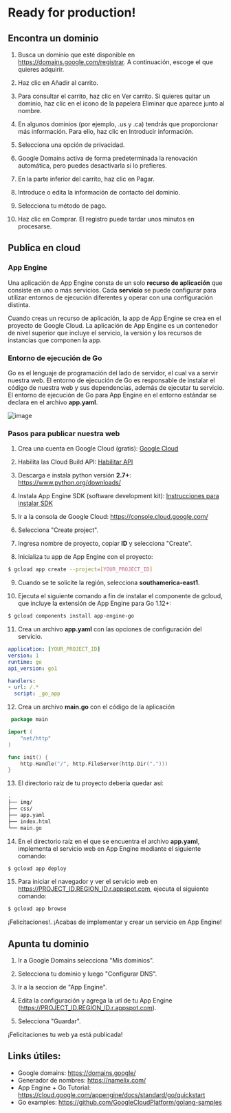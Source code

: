 # Ready for production!

## Encontra un dominio

1. Busca un dominio que esté disponible en https://domains.google.com/registrar. A continuación, escoge el que quieres adquirir.

2. Haz clic en Añadir al carrito.

3. Para consultar el carrito, haz clic en Ver carrito. Si quieres quitar un dominio, haz clic en el icono de la papelera Eliminar que aparece junto al nombre.

4. En algunos dominios (por ejemplo, .us y .ca) tendrás que proporcionar más información. Para ello, haz clic en Introducir información. 

5. Selecciona una opción de privacidad. 

6. Google Domains activa de forma predeterminada la renovación automática, pero puedes desactivarla si lo prefieres.

7. En la parte inferior del carrito, haz clic en Pagar.

8. Introduce o edita la información de contacto del dominio.  

9. Selecciona tu método de pago. 

10. Haz clic en Comprar. El registro puede tardar unos minutos en procesarse.

## Publica en cloud

### App Engine

Una aplicación de App Engine consta de un solo **recurso de aplicación** que consiste en uno o más servicios. Cada **servicio** se puede configurar para utilizar entornos de ejecución diferentes y operar con una configuración distinta.

Cuando creas un recurso de aplicación, la app de App Engine se crea en el proyecto de Google Cloud. La aplicación de App Engine es un contenedor de nivel superior que incluye el servicio, la versión y los recursos de instancias que componen la app.

### Entorno de ejecución de Go

Go es el lenguaje de programación del lado de servidor, el cual va a servir nuestra web. El entorno de ejecución de Go es responsable de instalar el código de nuestra web y sus dependencias, además de ejecutar tu servicio. El entorno de ejecución de Go para App Engine en el entorno estándar se declara en el archivo **app.yaml**.

![image](https://user-images.githubusercontent.com/21185543/122827381-a6419d00-d2ba-11eb-8890-739f18e727ea.png)

### Pasos para publicar nuestra web

1. Crea una cuenta en Google Cloud (gratis): [Google Cloud](https://console.cloud.google.com/freetrial?_ga=2.260530571.76668666.1624307808-464403128.1622486337&_gac=1.48691540.1622486337.Cj0KCQjwktKFBhCkARIsAJeDT0iNwE0NmwTkcYyoJz26y7ktS2Bp_Deiv2_rShapHbrMklWyQjNDYfAaAnP_EALw_wcB)

2. Habilita las Cloud Build API: [Habilitar API](https://console.cloud.google.com/flows/enableapi?apiid=cloudbuild.googleapis.com&_ga=2.64390825.76668666.1624307808-464403128.1622486337&_gac=1.187676890.1622486337.Cj0KCQjwktKFBhCkARIsAJeDT0iNwE0NmwTkcYyoJz26y7ktS2Bp_Deiv2_rShapHbrMklWyQjNDYfAaAnP_EALw_wcB)

3. Descarga e instala python versión **2.7+**: https://www.python.org/downloads/

4. Instala App Engine SDK (software development kit): [Instrucciones para instalar SDK](https://cloud.google.com/sdk/docs/install)

5. Ir a la consola de Google Cloud: https://console.cloud.google.com/

6. Selecciona "Create project".

7. Ingresa nombre de proyecto, copiar **ID** y selecciona "Create".

8. Inicializa tu app de App Engine con el proyecto:

```sh
$ gcloud app create --project=[YOUR_PROJECT_ID]
```

9. Cuando se te solicite la región, selecciona **southamerica-east1**.

10. Ejecuta el siguiente comando a fin de instalar el componente de gcloud, que incluye la extensión de App Engine para Go 1.12+:

```sh
$ gcloud components install app-engine-go
```

11. Crea un archivo **app.yaml** con las opciones de configuración del servicio.

```yaml
application: [YOUR_PROJECT_ID]
version: 1
runtime: go
api_version: go1

handlers:
- url: /.*
  script: _go_app
```

12. Crea un archivo **main.go** con el código de la aplicación

```go
 package main

import (
	"net/http"
)

func init() {
	http.Handle("/", http.FileServer(http.Dir(".")))
}
```

13. El directorio raíz de tu proyecto debería quedar así:
```sh
.
├── img/
├── css/
├── app.yaml
├── index.html
└── main.go
```

14. En el directorio raíz en el que se encuentra el archivo **app.yaml**, implementa el servicio web en App Engine mediante el siguiente comando:
```sh
$ gcloud app deploy
```

15. Para iniciar el navegador y ver el servicio web en https://PROJECT_ID.REGION_ID.r.appspot.com, ejecuta el siguiente comando: 
```sh
$ gcloud app browse
```

¡Felicitaciones!. ¡Acabas de implementar y crear un servicio en App Engine!

## Apunta tu dominio

1. Ir a Google Domains selecciona "Mis dominios".

2. Selecciona tu dominio y luego "Configurar DNS".

3. Ir a la seccion de "App Engine".

4. Edita la configuración y agrega la url de tu App Engine (https://PROJECT_ID.REGION_ID.r.appspot.com).

5. Selecciona "Guardar".

¡Felicitaciones tu web ya está publicada!

## Links útiles:
- Google domains: https://domains.google/
- Generador de nombres: https://namelix.com/
- App Engine + Go Tutorial: https://cloud.google.com/appengine/docs/standard/go/quickstart
- Go examples: https://github.com/GoogleCloudPlatform/golang-samples
